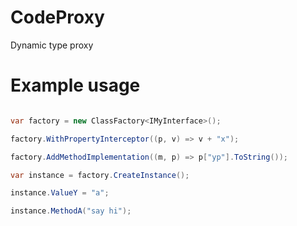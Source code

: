 # CodeProxy

Dynamic type proxy

# Example usage

```cs

var factory = new ClassFactory<IMyInterface>();

factory.WithPropertyInterceptor((p, v) => v + "x");

factory.AddMethodImplementation((m, p) => p["yp"].ToString());

var instance = factory.CreateInstance();

instance.ValueY = "a";

instance.MethodA("say hi");
			
```